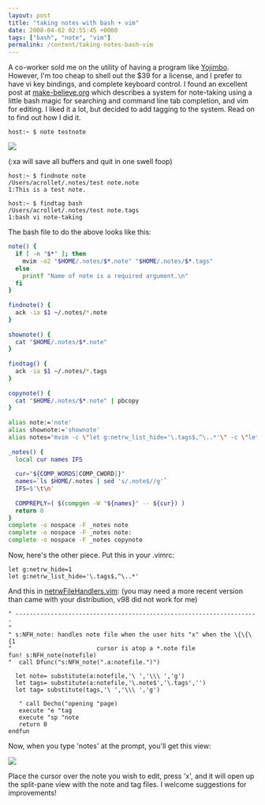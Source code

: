 ```yaml
---
layout: post
title: "taking notes with bash + vim"
date: 2008-04-02 02:55:45 +0000
tags: ["bash", "note", "vim"]
permalink: /content/taking-notes-bash-vim
---
```




A co-worker sold me on the utility of having a program like
[Yojimbo](http://www.barebones.com/products/yojimbo/). However, I'm too
cheap to shell out the \$39 for a license, and I prefer to have vi key
bindings, and complete keyboard control. I found an excellent post at
[make-believe.org](http://www.make-believe.org/in-words/post/bashing-out-notes)
which describes a system for note-taking using a little bash magic for
searching and command line tab completion, and vim for editing. I liked
it a lot, but decided to add tagging to the system. Read on to find out
how I did it.

    host:~ $ note testnote

![](http://reluctanthacker.rollett.org/sites/default/files/images/Picture%2012.png)

(:xa will save all buffers and quit in one swell foop)

    host:~ $ findnote note
    /Users/acrollet/.notes/test note.note
    1:This is a test note.

    host:~ $ findtag bash
    /Users/acrollet/.notes/test note.tags
    1:bash vi note-taking

The bash file to do the above looks like this:


``` bash
note() {
  if [ -n "$*" ]; then
    mvim -o2 "$HOME/.notes/$*.note" "$HOME/.notes/$*.tags"
  else
    printf "Name of note is a required argument.\n"
  fi
}
 
findnote() {
  ack -ia $1 ~/.notes/*.note
}
 
shownote() {
  cat "$HOME/.notes/$*.note"
}
 
findtag() {
  ack -ia $1 ~/.notes/*.tags
}
 
copynote() {
  cat "$HOME/.notes/$*.note" | pbcopy
}
 
alias note:='note'
alias shownote:='shownote'
alias notes="mvim -c \"let g:netrw_list_hide='\.tags$,^\..*'\" -c \"let g:netrw_hide=1\" $HOME/.notes"
 
_notes() {
  local cur names IFS
 
  cur="${COMP_WORDS[COMP_CWORD]}"
  names=`ls $HOME/.notes | sed 's/.note$//g'`
  IFS=$'\t\n'
 
  COMPREPLY=( $(compgen -W "${names}" -- ${cur}) )
  return 0
}
complete -o nospace -F _notes note
complete -o nospace -F _notes note:
complete -o nospace -F _notes copynote
```


Now, here's the other piece. Put this in your .vimrc:

    let g:netrw_hide=1
    let g:netrw_list_hide='\.tags$,^\..*'

And this in
[netrwFileHandlers.vim](http://www.vim.org/scripts/script.php?script_id=1075):
(you may need a more recent version than came with your distribution,
v98 did not work for me)

    " ---------------------------------------------------------------------
    "
    " s:NFH_note: handles note file when the user hits "x" when the \{\{\{1
    "                        cursor is atop a *.note file
    fun! s:NFH_note(notefile)
    "  call Dfunc("s:NFH_note(".a:notefile.")")

      let note= substitute(a:notefile,'\ ','\\\ ','g')
      let tags= substitute(a:notefile,'\.note$','\.tags','')
      let tag= substitute(tags,'\ ','\\\ ','g')

       " call Decho("opening "page)
       execute "e "tag
       execute "sp "note
       return 0
    endfun

Now, when you type 'notes' at the prompt, you'll get this view:

![](http://reluctanthacker.rollett.org/sites/default/files/images/Picture%2013.preview.png)

Place the cursor over the note you wish to edit, press 'x', and it
will open up the split-pane view with the note and tag files. I welcome
suggestions for improvements!




